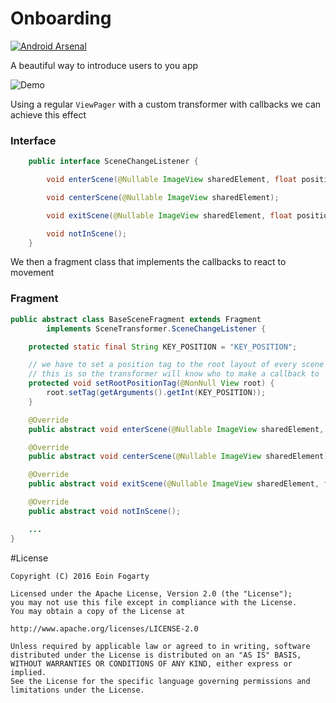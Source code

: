 Onboarding
==========
[![Android Arsenal](https://img.shields.io/badge/Android%20Arsenal-Onboarding-green.svg?style=true)](https://android-arsenal.com/details/3/4094)


A beautiful way to introduce users to you app

![Demo](graphics/example.gif)

Using a regular `ViewPager` with a custom transformer with callbacks we can achieve this effect

### Interface
```java
    public interface SceneChangeListener {

        void enterScene(@Nullable ImageView sharedElement, float position);

        void centerScene(@Nullable ImageView sharedElement);

        void exitScene(@Nullable ImageView sharedElement, float position);

        void notInScene();
    }
```

We then a fragment class that implements the callbacks to react to movement

### Fragment
```java
public abstract class BaseSceneFragment extends Fragment
        implements SceneTransformer.SceneChangeListener {

    protected static final String KEY_POSITION = "KEY_POSITION";

    // we have to set a position tag to the root layout of every scene fragment
    // this is so the transformer will know who to make a callback to
    protected void setRootPositionTag(@NonNull View root) {
        root.setTag(getArguments().getInt(KEY_POSITION));
    }

    @Override
    public abstract void enterScene(@Nullable ImageView sharedElement, float position);

    @Override
    public abstract void centerScene(@Nullable ImageView sharedElement);

    @Override
    public abstract void exitScene(@Nullable ImageView sharedElement, float position);

    @Override
    public abstract void notInScene();

    ...
}

```

#License
```
Copyright (C) 2016 Eoin Fogarty

Licensed under the Apache License, Version 2.0 (the "License");
you may not use this file except in compliance with the License.
You may obtain a copy of the License at

http://www.apache.org/licenses/LICENSE-2.0

Unless required by applicable law or agreed to in writing, software
distributed under the License is distributed on an "AS IS" BASIS,
WITHOUT WARRANTIES OR CONDITIONS OF ANY KIND, either express or implied.
See the License for the specific language governing permissions and
limitations under the License.
```

